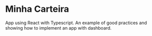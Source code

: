# Minha Carteira

App using React with Typescript. An example of good practices and showing how to implement an app with dashboard.
